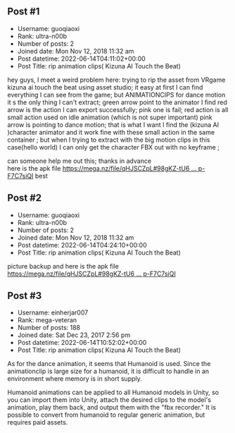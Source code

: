 ## Post #1
- Username: guoqiaoxi
- Rank: ultra-n00b
- Number of posts: 2
- Joined date: Mon Nov 12, 2018 11:32 am
- Post datetime: 2022-06-14T04:11:02+00:00
- Post Title: rip animation clips( Kizuna AI Touch the Beat)

hey guys, I meet a weird problem here:
 trying to rip the asset from VRgame  kizuna ai touch the beat using asset studio; it easy at first I can find everything I can see from the game; but ANIMATIONCIPS for dance motion it s the only thing I can't extract; 
green arrow point to the animator I find   red arrow is the action I can export successfully; pink one is fail;
red action is all small action used on idle animation  (which is not super important)
pink arrow is pointing to dance motion; that is what I want
I find the (kizuna AI )character animator  and it work fine with these small action in the same container   ;  but when I trying to extract with the big motion clips  in this case(hello world) I can only get the character FBX out with no keyframe ;    

can someone help me out this;  thanks in advance      
       here is the apk file
[https://mega.nz/file/qHJSCZpL#98gKZ-tU6 ... p-F7C7siQI](https://mega.nz/file/qHJSCZpL#98gKZ-tU6nl1RDgCRiRjEHLdBp0joI3kTp-F7C7siQI)
  best
## Post #2
- Username: guoqiaoxi
- Rank: ultra-n00b
- Number of posts: 2
- Joined date: Mon Nov 12, 2018 11:32 am
- Post datetime: 2022-06-14T04:24:10+00:00
- Post Title: rip animation clips( Kizuna AI Touch the Beat)

picture backup  and here is the apk file [https://mega.nz/file/qHJSCZpL#98gKZ-tU6 ... p-F7C7siQI](https://mega.nz/file/qHJSCZpL#98gKZ-tU6nl1RDgCRiRjEHLdBp0joI3kTp-F7C7siQI)
## Post #3
- Username: einherjar007
- Rank: mega-veteran
- Number of posts: 188
- Joined date: Sat Dec 23, 2017 2:56 pm
- Post datetime: 2022-06-14T10:52:02+00:00
- Post Title: rip animation clips( Kizuna AI Touch the Beat)

As for the dance animation, it seems that Humanoid is used.
Since the animationclip is large size for a humanoid, it is difficult to handle in an environment where memory is in short supply.

Humanoid animations can be applied to all Humanoid models in Unity, so you can import them into Unity, attach the desired clips to the model's animation, play them back, and output them with the "fbx recorder."
It is possible to convert from humanoid to regular generic animation, but requires paid assets.
